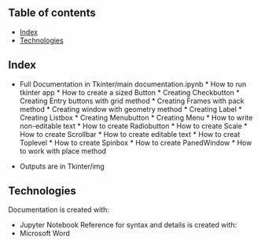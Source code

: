 ## Table of contents
* [Index](#index)
* [Technologies](#technologies)

## Index
* Full Documentation in Tkinter/main documentation.ipynb
          * How to run tkinter app
          * How to create a sized Button
          * Creating Checkbutton
          * Creating Entry buttons with grid method
          * Creating Frames with pack method
          * Creating window with geometry method
          * Creating Label
          * Creating Listbox
          * Creating Menubutton
          * Creating Menu
          * How to write non-editable text
          * How to create Radiobutton
          * How to create Scale
          * How to create Scrollbar
          * How to create editable text
          * How to creat Toplevel
          * How to create Spinbox
          * How to create PanedWindow
          * How to work with place method

* Outputs are in Tkinter/img

## Technologies
Documentation is created with:
* Jupyter Notebook
Reference for syntax and details is created with:
* Microsoft Word

